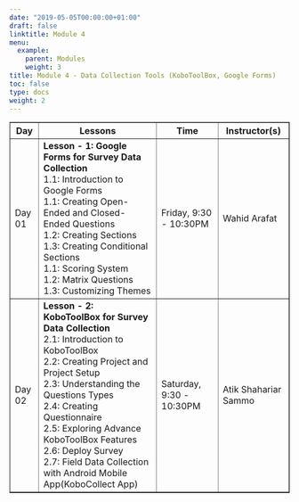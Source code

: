 ```yaml
---
date: "2019-05-05T00:00:00+01:00"
draft: false
linktitle: Module 4
menu:
  example:
    parent: Modules
    weight: 3
title: Module 4 - Data Collection Tools (KoboToolBox, Google Forms)
toc: false
type: docs
weight: 2
---
```


<table border = "1">
        <tr>
            <th style="text-align:center">Day</th>
            <th style="text-align:center">Lessons</th>
            <th style="text-align:center">Time</th>
            <th style="text-align:center">Instructor(s)</th>
        </tr>
        <tr>
           <td>Day 01</td>
           <td>
           <b>Lesson - 1: Google Forms for Survey Data Collection</b> <br>
           1.1: Introduction to Google Forms<br/>
           1.1: Creating Open-Ended and Closed-Ended Questions<br/>
           1.2: Creating Sections<br/>
           1.3: Creating Conditional Sections<br/>
           1.1: Scoring System<br/>
           1.2: Matrix Questions <br>
           1.3: Customizing Themes<br/>
           </td>
           <td>
            Friday, 9:30 - 10:30PM
           </td>
           <td>Wahid Arafat</td>
        </tr>
        <tr>
        <td>Day 02 </td>
        <td>
          <b>Lesson - 2: KoboToolBox for Survey Data Collection</b> <br>
          2.1: Introduction to KoboToolBox<br/>
          2.2: Creating Project and Project Setup<br/>
          2.3: Understanding the Questions Types<br>
          2.4: Creating Questionnaire<br>
          2.5: Exploring Advance KoboToolBox Features<br>
          2.6: Deploy Survey<br>
          2.7: Field Data Collection with Android Mobile App(KoboCollect App)<br>
        </td>
           <td>Saturday, 9:30 - 10:30PM</td>
           <td>Atik Shahariar Sammo</td>
        </tr>
 </table>
